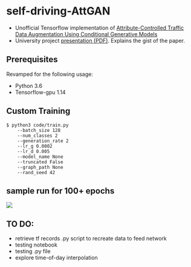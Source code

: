 # self-driving-AttGAN
- Unofficial Tensorflow implementation of [Attribute-Controlled Traffic Data Augmentation Using Conditional Generative Models](docs/attn-gan.pdf)
- University project [presentation (PDF)](docs/presentation.pdf). Explains the gist of the paper.

## Prerequisites
Revamped for the following usage:
* Python 3.6
* Tensorflow-gpu 1.14

## Custom Training
```
$ python3 code/train.py
    --batch_size 128
    --num_classes 2
    --generation_rate 2
    --lr_g 0.0002
    --lr_d 0.005
    --model_name None
    --truncated False
    --graph_path None
    --rand_seed 42
```

## sample run for 100+ epochs
![](docs/latest.gif)


## TO DO:
- retrieve tf records .py script to recreate data to feed network
- testing notebook
- testing .py file
- explore time-of-day interpolation

